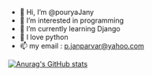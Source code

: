 - 👋 Hi, I’m @pouryaJany
- 👀 I’m interested in programming
- 🌱 I’m currently learning Django
- 💞️ I love python
- 📫 my email : p.janparvar@yahoo.com
<!---
pouryaJany/pouryaJany is a ✨ special ✨ repository because its `README.md` (this file) appears on your GitHub profile.
You can click the Preview link to take a look at your changes.
--->
[![Anurag's GitHub stats](https://github-readme-stats.vercel.app/api?username=pouryaJany)](https://github.com/anuraghazra/github-readme-stats)
